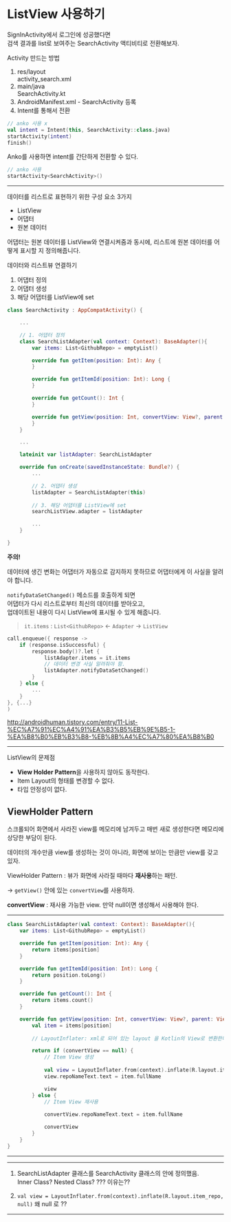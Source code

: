 # ListView 사용하기

SignInActivity에서 로그인에 성공했다면  
검색 결과를 list로 보여주는 SearchActivity 액티비티로 전환해보자.

Activity 만드는 방법
1. res/layout  
activity_search.xml
2. main/java  
SearchActivity.kt  
3. AndroidManifest.xml - SearchActivity 등록
4. Intent를 통해서 전환

```kotlin
// anko 사용 x
val intent = Intent(this, SearchActivity::class.java)
startActivity(intent)
finish()
```
Anko를 사용하면 intent를 간단하게 전환할 수 있다.

```kotlin
// anko 사용
startActivity<SearchActivity>()
```

------

데이터를 리스트로 표현하기 위한 구성 요소 3가지
- ListView
- 어댑터
- 원본 데이터

어댑터는 원본 데이터를 ListView와 연결시켜줌과 동시에, 리스트에 원본 데이터를 어떻게 표시할 지 정의해줍니다.

데이터와 리스트뷰 연결하기
1. 어댑터 정의
2. 어댑터 생성
3. 해당 어댑터를 ListView에 set

```kotlin
class SearchActivity : AppCompatActivity() {

    ...

    // 1. 어댑터 정의
    class SearchListAdapter(val context: Context): BaseAdapter(){
        var items: List<GithubRepo> = emptyList()

        override fun getItem(position: Int): Any {
        }

        override fun getItemId(position: Int): Long {
        }

        override fun getCount(): Int {
        }

        override fun getView(position: Int, convertView: View?, parent: ViewGroup?): View {
        }
    }

    ...

    lateinit var listAdapter: SearchListAdapter

    override fun onCreate(savedInstanceState: Bundle?) {
        ...

        // 2. 어댑터 생성
        listAdapter = SearchListAdapter(this)
        
        // 3. 해당 어댑터를 ListView에 set
        searchListView.adapter = listAdapter

        ...
    }

}

```

**주의!** 

데이터에 생긴 변화는 어댑터가 자동으로 감지하지 못하므로 어댑터에게 이 사실을 알려야 합니다.   

`notifyDataSetChanged()` 메소드를 호출하게 되면  
어댑터가 다시 리스트로부터 최신의 데이터를 받아오고,  
업데이트된 내용이 다시 ListView에 표시될 수 있게 해줍니다.

> `it.items` : `List<GithubRepo>` <- `Adapter` -> `ListView`

```kotlin
call.enqueue({ response ->
    if (response.isSuccessful) {
        response.body()?.let {
            listAdapter.items = it.items
            // 데이터 변경 사실 알려줘야 함.
            listAdapter.notifyDataSetChanged()
        }
    } else {
        ...
    }
}, {...}
)
```


http://androidhuman.tistory.com/entry/11-List-%EC%A7%91%EC%A4%91%EA%B3%B5%EB%9E%B5-1-%EA%B8%B0%EB%B3%B8-%EB%8B%A4%EC%A7%80%EA%B8%B0


------

ListView의 문제점
* **View Holder Pattern**을 사용하지 않아도 동작한다.
* Item Layout의 형태를 변경할 수 없다.
* 타입 안정성이 없다.

## ViewHolder Pattern

스크롤되어 화면에서 사라진 view를 메모리에 남겨두고 매번 새로 생성한다면 메모리에 상당한 부담이 된다.

데이터의 개수만큼 view를 생성하는 것이 아니라, 화면에 보이는 만큼만 view를 갖고 있자.  

ViewHolder Pattern : 뷰가 화면에 사라질 때마다 **재사용**하는 패턴.

-> `getView()` 안에 있는 `convertView`를 사용하자.

**convertView** : 재사용 가능한 view. 만약 null이면 생성해서 사용해야 한다.



----

```kotlin
class SearchListAdapter(val context: Context): BaseAdapter(){
    var items: List<GithubRepo> = emptyList()

    override fun getItem(position: Int): Any {
        return items[position]
    }

    override fun getItemId(position: Int): Long {
        return position.toLong()
    }

    override fun getCount(): Int {
        return items.count()
    }

    override fun getView(position: Int, convertView: View?, parent: ViewGroup?): View {
        val item = items[position]
        
        // LayoutInflater: xml로 되어 있는 layout 을 Kotlin의 View로 변환한다.

        return if (convertView == null) {
            // Item View 생성
            
            val view = LayoutInflater.from(context).inflate(R.layout.item_repo, null)
            view.repoNameText.text = item.fullName

            view
        } else {
            // Item View 재사용
            
            convertView.repoNameText.text = item.fullName

            convertView
        }
    }
}
```

----



---

1. SearchListAdapter 클래스를 SearchActivity 클래스의 안에 정의했음.  
Inner Class? Nested Class?
???
이유는??

2. `val view = LayoutInflater.from(context).inflate(R.layout.item_repo, null)`
왜 null 로 ??

----








